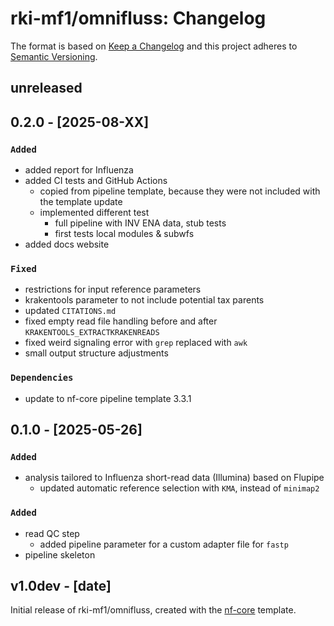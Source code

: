 # rki-mf1/omnifluss: Changelog

The format is based on [Keep a Changelog](https://keepachangelog.com/en/1.0.0/)
and this project adheres to [Semantic Versioning](https://semver.org/spec/v2.0.0.html).

## unreleased

## 0.2.0 - [2025-08-XX]

### `Added`

- added report for Influenza
- added CI tests and GitHub Actions
  - copied from pipeline template, because they were not included with the template update
  - implemented different test
    - full pipeline with INV ENA data, stub tests
    - first tests local modules & subwfs
- added docs website

### `Fixed`

- restrictions for input reference parameters
- krakentools parameter to not include potential tax parents
- updated `CITATIONS.md`
- fixed empty read file handling before and after `KRAKENTOOLS_EXTRACTKRAKENREADS`
- fixed weird signaling error with `grep` replaced with `awk`
- small output structure adjustments

### `Dependencies`

- update to nf-core pipeline template 3.3.1

## 0.1.0 - [2025-05-26]

### `Added`

- analysis tailored to Influenza short-read data (Illumina) based on Flupipe
  - updated automatic reference selection with `KMA`, instead of `minimap2`

### `Added`

- read QC step
  - added pipeline parameter for a custom adapter file for `fastp`
- pipeline skeleton

## v1.0dev - [date]

Initial release of rki-mf1/omnifluss, created with the [nf-core](https://nf-co.re/) template.
